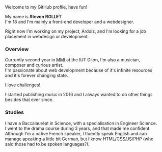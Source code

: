Welcome to my GitHub profile, have fun!

My name is **Steven ROLLET**  
I'm 18 and I'm mainly a front-end developer and a webdesigner.

Right now I'm working on my project, Ardoiz, and I'm looking for a job placement in webdesign or development.

### Overview

Currently second year in <abbr title="Design, development and communication">MMI</abbr> at the IUT Dijon, I'm also a musician, composer and curious artist.  
I'm passionate about web development because of it's infinite resources and it's forever changing state.

I love challenges!

I started publishing music in 2016 and I always wanted to do other things besides that ever since.

### Studies

I have a Baccalauréat in Science, with a specialisation in Engineer Science.  
I went to the drama course during 3 years, and that made me confident.
Although I'm a native French speaker, I fluently speak English and can manage apeaking a little bit German, but I know HTML/CSS/JS/PHP (who said those had to be spoken languages?).

